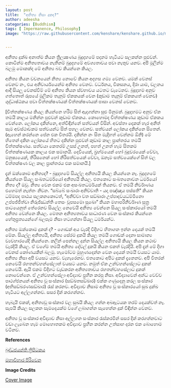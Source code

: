```yaml
---
layout: post
title:  "අනිත්‍ය නිසා දුකද?"
author: adeesha
categories: [Buddhism]
tags: [ Impermanence, Philosophy]
image: "https://raw.githubusercontent.com/kenshare/kenshare.github.io/master/assets/images/posts/ajp/cov/impermanent.jpg"


---
```


අනිත්‍ය දුක්ඛ අනාත්ම කියන ත්‍රිලක්‍ෂණය බුදුදහමේ පදනම හැටියට සලකන්න පුළුවන්. කොටින්ම අනිත්‍යතාවය නැතිනම් බුදුදහමේ අවශ්‍යතාවය පවා නැතුව යනව. අපි මුලින්ම බලමු මොකක්ද මේ අනිත්‍ය බව කියන්නෙ කියල.

අනිත්‍ය කියන වචනයෙන් නිත්‍ය නොවේ කියන අදහස ගම්‍ය වෙනව. යමක් වෙනස් වෙනව නං, එය අනිවාර්යයෙන්ම අනිත්‍ය වෙනව. වර්ධනය, විකසනය, දිරා යාම, චලනය ආදී සියලු වෙනස්වීම් මේ අනිත්‍ය කියන ස්වභාවය යටතට වැටෙනව. බුදුදහම අනුව ගත්තොත් රූපයේ මුලිකම තැනුම් ඒකකයක් වෙන (කුඩාම තැනුම් ඒකකයත් වෙනව) ශුද්ධාෂ්ඨකය පවා චිත්තක්ෂණයක් චිත්තක්ෂණයක් පාසා වෙනස් වෙනව.

[චිත්තක්ෂණය කියල කියන්නෙ හරිම සිත් ඇදගන්නා සුළු මිනුමක්. බුදුදහමට අනුව ඒක තමයි කාලය මනින්න පුළුවන් කුඩාම ඒකකය. කොහොමද චිත්තක්ෂණය කුඩාම ඒකකය වෙන්නෙ. ලෝකය දකින්නෙ, අත්විඳින්නේ සත්වයන් විසින්. අවස්තා දෙකක් හැර අනිත් සෑම අවස්ථාවකම සත්වයන්ට සිත් පහල වෙනව. සත්වයන් ලෝකය දකින්නෙ සිතෙන්. (ඇහෙන් කරන්නෙ පේන එක විතරයි. දකින්න නං සිත මැදිහත් වෙන්නම ඕනි) මේ හිතෙන් දකින ලෝකයේ හිතට දකින්න පුළුවන් කුඩාම කාල ප්‍රාන්තරය තමයි චිත්තක්ෂණය. සත්වයා කෙතරම් උසස් උනත්, පහත් උනත් හැම සිතකම චිත්තක්ෂණයක කාලය එක සමානයි. දෙවියෙක්, බ්‍රහ්මයෙක් හෝ බුදුවරයෙක් වේවා, මනුෂ්‍යයෙක්, තිරිසනෙක් හෝ නිරිසත්වයෙක් වේවා, ඔනෑම සත්වයෙක්ගේ සිත් වල චිත්තක්ෂණ වල කාල ප්‍රාන්තරය එක සමානයි.]

දැන් ඔක්කොම අනිත්‍යද? - බුදුදහමේ සියල්ල අනිත්‍යයි කියල කියන්නෙ නෑ. බුදුදහමේ කියන්නෙ සියලු සංඛතධර්මයෝ අනිත්‍යයි කියල. එතකොට සංඛතනොවන ධර්මයෝ නිත්‍ය ද? ඔවු. නිත්‍ය වෙන එකම එක අසංඛතධර්මයක් තියනව. ඒ තමයි නිර්වාණය එහෙමත් නැත්තං නිවන. “සබ්බේ සංඛාරා අනිච්චාති - යදා පඤ්ඤාය පස්සති” කියන ධම්මපද පාඨය සලකනකොටත්, “අනිච්චා වත සඞ්ඛාරා උප්පාදවයධම්මිනො උප්පජ්ජිත්වා නිරුජ්ඣන්ති  තෙසං වූපසමො සුඛො” කියන මහාපරිනිර්වාණ සුත්‍ර පාටයෙනුත් තේරෙනව සියල්ල නෙවෙයි අනිත්‍ය වෙන්නෙ සියලු සංස්කාරයෝ තමයි අනිත්‍ය වෙන්නෙ කියල. මෙතන අනිත්‍යතාවය සාධාරණ වෙන සංස්කාර කියන්නෙ හේතුප්‍රත්‍යයන්ගේ බලපෑම නිසා හටගන්නා සියලු ධර්මයන්ට.

අනිත්‍ය ඔක්කොම දුකක් ද? - ගොඩක් අය වැරදි විදිහට හිතාගන ඉන්න දෙයක් තමයි මේක. සියල්ල අනිත්‍යයි, අනිත්‍ය සේරම දුකයි කියල තමයි ගොඩක් දෙනා සාමාන්‍ය ව්‍යවහාරයේදි කියන්නෙ. කලින් පෙන්නල දුන්න සියල්ල අනිත්‍යයි කියල කියන කථාව වැරදියි කියල. ඒ වගේම තමයි අනිත්‍ය දේවල් දුකයි කියන එකත් වැරදියි. අපි දැන් මේ දිහා වෙනස් කෝණයකින් බලමු. හැමෝටම මුහුණදෙන්න වෙන දෙයක් තමයි වයසට යාම. අනිත්‍ය නිසා අපි වයසට යනව. වැහැරෙනව. එතකොට අපිට දුකක් දැනෙනව. අපි විතරක් නෙවෙයි රහතන්වහන්සේලාත් වයසට යනව. නමුත් ඒක උන්වහන්සේලාට දුකක් නෙවෙයි. ඇයි එකම විදිහට වැඩකරන අනිත්‍යතාවය රහතන්වහසේලාට දුකක් නොවෙන්නෙ. ඒ උන්වහන්සේලා අවිද්‍යාව ප්‍රහීන කරපු නිසා. අවිද්‍යාවෙන් අන්ධ වෙච්ච පෘථග්ජනයන් අනිත්‍ය වූ සංස්කාර (සඞ්‌ඛතසඞ්‌ඛාර) එක්ක ගණුදෙනු කරල සංස්කාර (අභිසඞ්‌ඛරණසඞ්‌ඛාර) රැස් කරනව. අවිද්‍යාව නිසාම අනිත්‍ය වූ සංස්කාරයෝ සුඛ දුක්ඛ හැටියට අල්ලගන්නව. සසර දික් කරගන්නව.

හැබැයි එකක්, අනිත්‍යවූ සංස්කාර වල සුඛයි කියල ගන්න අබඇටයක තරම් දෙයක්වත් නෑ. සැපයි කියල සලකන සෑමදෙයක්ම වගේ ලබාගන්න සෑහෙන්න දුක් විඳින්න වෙනව.

අනිත්‍ය වූ සංස්කාර අවිද්‍යාව නිසා අල්ලගන සංස්කාර රැස්කරමින් සසර දික් කරගන්නවාට වඩා ලැබෙන හැම මොහොතකම අවිද්‍යාව ප්‍රහීන කරන්න උත්සාහ දරන එක බොහොම වටිනව.

**References** 

[බුද්ධජයන්ති ත්‍රිපිටකය](https://tipitaka.lk/)

[මහාවිහාර පිරිවෙන](https://mahaviharaya.lk/article/25855)

**Image Credits**

[Cover Image](https://www.rawpixel.com/)